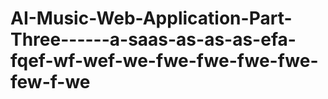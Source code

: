 # AI-Music-Web-Application-Part-Three------a-saas-as-as-as-efa-fqef-wf-wef-we-fwe-fwe-fwe-fwe-few-f-we